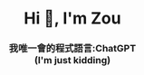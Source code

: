 <h1 align="center">Hi 👋, I'm Zou</h1>
<h3 align="center">我唯一會的程式語言:ChatGPT<br>(I'm just kidding)</h3>
